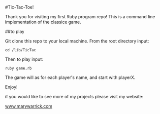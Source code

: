 #Tic-Tac-Toe!

Thank you for visiting my first Ruby program repo!  This is a command line implementation of the classice game.

##to play

Git clone this repo to your local machine.  From the root directory input:

`cd /lib/TicTac`

Then to play input:

`ruby game.rb`

The game will as for each player's name, and start with playerX.

Enjoy!

if you would like to see more of my projects please visit my website:

www.marywarrick.com
